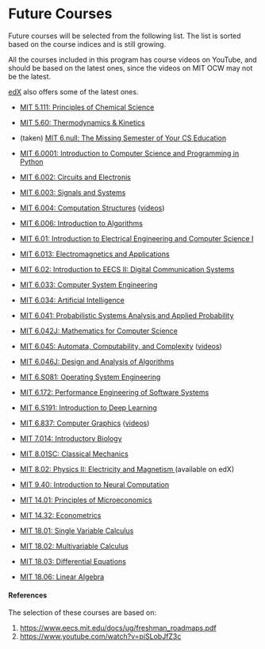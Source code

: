 # Future Courses

Future courses will be selected from the following list. The list is sorted based on the course indices and is still growing.

All the courses included in this program has course videos on YouTube, and should be based on the latest ones, since the videos on MIT OCW may not be the latest. 

[edX](https://edx.org) also offers some of the latest ones.

- [MIT 5.111: Principles of Chemical Science](https://ocw.mit.edu/courses/chemistry/5-111sc-principles-of-chemical-science-fall-2014/)

- [MIT 5.60: Thermodynamics & Kinetics](https://ocw.mit.edu/courses/chemistry/5-60-thermodynamics-kinetics-spring-2008/)

- (taken) [MIT 6.null: The Missing Semester of Your CS Education](https://missing.csail.mit.edu/)

- [MIT 6.0001: Introduction to Computer Science and Programming in Python](https://ocw.mit.edu/courses/electrical-engineering-and-computer-science/6-0001-introduction-to-computer-science-and-programming-in-python-fall-2016/)

- [MIT 6.002: Circuits and Electronis](https://ocw.mit.edu/courses/electrical-engineering-and-computer-science/6-002-circuits-and-electronics-spring-2007/)

- [MIT 6.003: Signals and Systems](https://ocw.mit.edu/courses/electrical-engineering-and-computer-science/6-003-signals-and-systems-fall-2011/)

- [MIT 6.004: Computation Structures](https://ocw.mit.edu/courses/electrical-engineering-and-computer-science/6-004-computation-structures-spring-2017/) ([videos](https://www.youtube.com/playlist?list=PLFWOAVGUwpKqIcm0vCEEa-D8Be7GDHxuS))

- [MIT 6.006: Introduction to Algorithms](https://ocw.mit.edu/courses/electrical-engineering-and-computer-science/6-006-introduction-to-algorithms-fall-2011/)

- [MIT 6.01: Introduction to Electrical Engineering and Computer Science I](https://ocw.mit.edu/courses/electrical-engineering-and-computer-science/6-01sc-introduction-to-electrical-engineering-and-computer-science-i-spring-2011/)

- [MIT 6.013: Electromagnetics and Applications](https://ocw.mit.edu/courses/electrical-engineering-and-computer-science/6-013-electromagnetics-and-applications-spring-2009/)

- [MIT 6.02: Introduction to EECS II: Digital Communication Systems](https://ocw.mit.edu/courses/electrical-engineering-and-computer-science/6-02-introduction-to-eecs-ii-digital-communication-systems-fall-2012/)

- [MIT 6.033: Computer System Engineering](https://ocw.mit.edu/courses/electrical-engineering-and-computer-science/6-033-computer-system-engineering-spring-2018/)

- [MIT 6.034: Artificial Intelligence](https://ocw.mit.edu/courses/electrical-engineering-and-computer-science/6-034-artificial-intelligence-fall-2010/)

- [MIT 6.041: Probabilistic Systems Analysis and Applied Probability](https://ocw.mit.edu/courses/electrical-engineering-and-computer-science/6-041sc-probabilistic-systems-analysis-and-applied-probability-fall-2013/)

- [MIT 6.042J: Mathematics for Computer Science](https://ocw.mit.edu/courses/electrical-engineering-and-computer-science/6-042j-mathematics-for-computer-science-spring-2015/index.htm)

- [MIT 6.045: Automata, Computability, and Complexity](https://ocw.mit.edu/courses/electrical-engineering-and-computer-science/6-045j-automata-computability-and-complexity-spring-2011/) ([videos](https://www.youtube.com/playlist?list=PLmUkKyGlHupqtANK5Pmo1gjLlmW1pF1q7))

- [MIT 6.046J: Design and Analysis of Algorithms](https://ocw.mit.edu/courses/electrical-engineering-and-computer-science/6-046j-design-and-analysis-of-algorithms-spring-2015/)

- [MIT 6.S081: Operating System Engineering](https://pdos.csail.mit.edu/6.S081/2020/schedule.html)

- [MIT 6.172: Performance Engineering of Software Systems](https://ocw.mit.edu/courses/electrical-engineering-and-computer-science/6-172-performance-engineering-of-software-systems-fall-2018/)

- [MIT 6.S191: Introduction to Deep Learning](http://introtodeeplearning.com/)

- [MIT 6.837: Computer Graphics](https://ocw.mit.edu/courses/electrical-engineering-and-computer-science/6-837-computer-graphics-fall-2012/) ([videos](https://www.youtube.com/playlist?list=PLQ3UicqQtfNuKZjdA3fY1_X9gXn13JLlW))

- [MIT 7.014: Introductory Biology](https://ocw.mit.edu/courses/biology/7-014-introductory-biology-spring-2005/)

- [MIT 8.01SC: Classical Mechanics](https://ocw.mit.edu/courses/physics/8-01sc-classical-mechanics-fall-2016/)

- [MIT 8.02: Physics II: Electricity and Magnetism
](https://ocw.mit.edu/courses/physics/8-02-physics-ii-electricity-and-magnetism-spring-2007/) (available on edX)

- [MIT 9.40: Introduction to Neural Computation](https://ocw.mit.edu/courses/brain-and-cognitive-sciences/9-40-introduction-to-neural-computation-spring-2018/index.htm)

- [MIT 14.01: Principles of Microeconomics](https://ocw.mit.edu/courses/economics/14-01sc-principles-of-microeconomics-fall-2011/)

- [MIT 14.32: Econometrics](https://ocw.mit.edu/courses/economics/14-32-econometrics-spring-2007/)

- [MIT 18.01: Single Variable Calculus](https://ocw.mit.edu/courses/mathematics/18-01sc-single-variable-calculus-fall-2010/)

- [MIT 18.02: Multivariable Calculus](https://ocw.mit.edu/courses/mathematics/18-02sc-multivariable-calculus-fall-2010/)

- [MIT 18.03: Differential Equations](https://ocw.mit.edu/courses/mathematics/18-03sc-differential-equations-fall-2011/)

- [MIT 18.06: Linear Algebra](https://ocw.mit.edu/courses/mathematics/18-06sc-linear-algebra-fall-2011/)


#### References
The selection of these courses are based on:
1. https://www.eecs.mit.edu/docs/ug/freshman_roadmaps.pdf
2. https://www.youtube.com/watch?v=piSLobJfZ3c